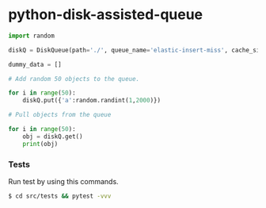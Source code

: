 # python-disk-assisted-queue
```python
import random

diskQ = DiskQueue(path='./', queue_name='elastic-insert-miss', cache_size=10)

dummy_data = []

# Add random 50 objects to the queue.

for i in range(50):
    diskQ.put({'a':random.randint(1,2000)})

# Pull objects from the queue

for i in range(50):
    obj = diskQ.get()
    print(obj)
```
### Tests
Run test by using this commands.
```bash
$ cd src/tests && pytest -vvv

```
